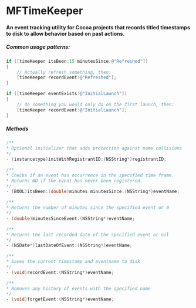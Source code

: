 MFTimeKeeper
============
#### An event tracking utility for Cocoa projects that records titled timestamps to disk to allow behavior based on past actions.

##### Common usage patterns:
```objective-c
if ([timeKeeper itsBeen:15 minutesSince:@"Refreshed"])
{
    // Actually refresh something, then:
    [timeKeeper recordEvent:@"Refreshed"];
}
```

```objective-c
if ([timeKeeper eventExists:@"InitialLaunch"])
{
    // do something you would only do on the first launch, then:
    [timeKeeper recordEvent:@"InitialLaunch"];
}
```

##### Methods
```objective-c
/**
* Optional initializer that adds protection against name collisions 
*/
- (instancetype)initWithRegistrantID:(NSString*)registrantID;
```


```objective-c
/**
* Checks if an event has occurrence in the specified time frame.
* Returns NO if the event has never been registered.
*/
- (BOOL)itsBeen:(double)minutes minutesSince:(NSString*)eventName;
```
```objective-c
/**
* Returns the number of minutes since the specified event or 0
*/
- (double)minutesSinceEvent:(NSString*)eventName;
```
```objective-c
/**
* Returns the last recorded date of the specified event or nil
*/
- (NSDate*)lastDateOfEvent:(NSString*)eventName;
```
```objective-c
/**
* Saves the current timestamp and eventname to disk
*/
- (void)recordEvent:(NSString*)eventName;
```
```objective-c
/**
* Removes any history of events with the specified name
*/
- (void)forgetEvent:(NSString*)eventName;
```
